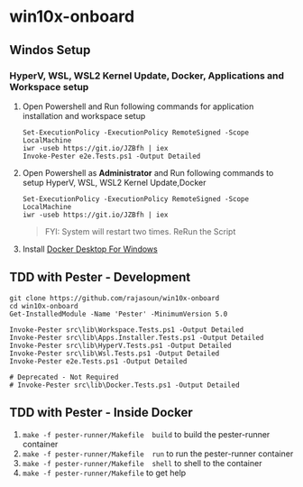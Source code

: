 # win10x-onboard

## Windos Setup 

### HyperV, WSL, WSL2 Kernel Update, Docker, Applications and Workspace setup
1. Open Powershell and Run following commands for application installation and workspace setup
    ```
    Set-ExecutionPolicy -ExecutionPolicy RemoteSigned -Scope LocalMachine
    iwr -useb https://git.io/JZBfh | iex 
    Invoke-Pester e2e.Tests.ps1 -Output Detailed
    ```
1. Open Powershell as **Administrator** and Run following commands to setup HyperV, WSL, WSL2 Kernel Update,Docker

    ```
    Set-ExecutionPolicy -ExecutionPolicy RemoteSigned -Scope LocalMachine
    iwr -useb https://git.io/JZBfh | iex 
    ```
    > FYI: System will restart two times. ReRun the Script 

1. Install [Docker Desktop For Windows](https://docs.docker.com/desktop/windows/install/)


## TDD with Pester - Development

```
git clone https://github.com/rajasoun/win10x-onboard
cd win10x-onboard
Get-InstalledModule -Name 'Pester' -MinimumVersion 5.0

Invoke-Pester src\lib\Workspace.Tests.ps1 -Output Detailed
Invoke-Pester src\lib\Apps.Installer.Tests.ps1 -Output Detailed
Invoke-Pester src\lib\HyperV.Tests.ps1 -Output Detailed
Invoke-Pester src\lib\Wsl.Tests.ps1 -Output Detailed
Invoke-Pester e2e.Tests.ps1 -Output Detailed
```

```
# Deprecated - Not Required 
# Invoke-Pester src\lib\Docker.Tests.ps1 -Output Detailed
```


## TDD with Pester - Inside Docker 

1. `make -f pester-runner/Makefile  build` to build the pester-runner container
1. `make -f pester-runner/Makefile  run` to run the pester-runner container
1. `make -f pester-runner/Makefile  shell` to shell to the container
1. `make -f pester-runner/Makefile` to get help
